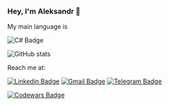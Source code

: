 ### Hey, I'm Aleksandr 👋


My main language is 

![C# Badge](https://img.shields.io/badge/C%23-239120?style=for-the-badge&logo=c-sharp&logoColor=white)

<!---
Technologies I'm experienced at:

![JSON Badge](https://img.shields.io/badge/json-5E5C5C?style=for-the-badge&logo=json&logoColor=white)
![GIT Badge](https://img.shields.io/badge/GIT-E44C30?style=for-the-badge&logo=git&logoColor=white)
![VSStudio Badge](https://img.shields.io/badge/Visual_Studio-5C2D91?style=for-the-badge&logo=visual%20studio&logoColor=white)
-->

![GitHub stats](https://github-readme-stats.vercel.app/api?username=GooDCactuS) 

Reach me at:

[![Linkedin Badge](https://img.shields.io/badge/LinkedIn-0077B5?style=for-the-badge&logo=linkedin&logoColor=white)](https://www.linkedin.com/in/alexandr-popov-a5b794181/)
[![Gmail Badge](https://img.shields.io/badge/Gmail-D14836?style=for-the-badge&logo=gmail&logoColor=white)](mailto:marvele98@gmail.com)
[![Telegram Badge](https://img.shields.io/badge/Telegram-2CA5E0?style=for-the-badge&logo=telegram&logoColor=white)](https://t.me/GooDCactuS)


[![Codewars Badge](https://www.codewars.com/users/GooDCactuS/badges/micro)](https://www.codewars.com/users/GooDCactuS)

